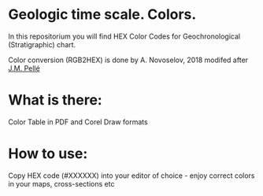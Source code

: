 # Geologic time scale. Colors.
In this repositorium you will find HEX Color Codes for Geochronological (Stratigraphic) chart.

Color conversion (RGB2HEX) is done by A. Novoselov, 2018 modifed after [J.M. Pellé](https://engineering.purdue.edu/Stratigraphy/charts/RGB.pdf)

# What is there:
Color Table in PDF and Corel Draw formats

# How to use:
Copy HEX code (#XXXXXX) into your editor of choice - enjoy correct colors in your maps, cross-sections etc

